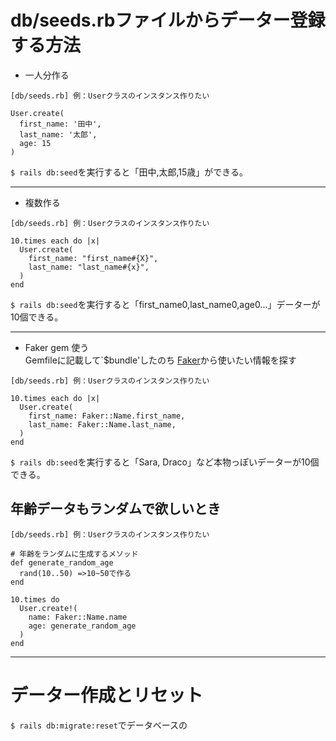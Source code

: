 # db/seeds.rbファイルからデーター登録する方法
- 一人分作る
~~~
[db/seeds.rb] 例：Userクラスのインスタンス作りたい

User.create(
  first_name: '田中',
  last_name: '太郎',
  age: 15
)
~~~
`$ rails db:seed`を実行すると「田中,太郎,15歳」ができる。
***

- 複数作る
~~~
[db/seeds.rb] 例：Userクラスのインスタンス作りたい

10.times each do |x|
  User.create(
    first_name: "first_name#{X}",
    last_name: "last_name#{x}",
  )
end
~~~
`$ rails db:seed`を実行すると「first_name0,last_name0,age0...」データーが10個できる。
***

- Faker gem 使う    
Gemfileに記載して`$bundle'したのち [Faker](https://github.com/faker-ruby/faker/tree/main/doc)から使いたい情報を探す
~~~
[db/seeds.rb] 例：Userクラスのインスタンス作りたい

10.times each do |x|
  User.create(
    first_name: Faker::Name.first_name,
    last_name: Faker::Name.last_name,
  )
end
~~~
`$ rails db:seed`を実行すると「Sara, Draco」など本物っぽいデーターが10個できる。

## 年齢データもランダムで欲しいとき
~~~
[db/seeds.rb] 例：Userクラスのインスタンス作りたい

# 年齢をランダムに生成するメソッド
def generate_random_age
  rand(10..50) =>10~50で作る
end

10.times do 
  User.create!(
    name: Faker::Name.name
    age: generate_random_age
  )
end
~~~
***

# データー作成とリセット
`$ rails db:migrate:reset`でデータベースの

~~~データ
~~~
